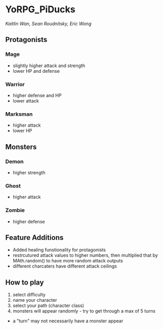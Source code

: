 # YoRPG_PiDucks
*Kaitlin Wan, Sean Roudnitsky, Eric Wong*
## Protagonists
### Mage
* slightly higher attack and strength
* lower HP and defense
### Warrior
* higher defense and HP
* lower attack
### Marksman
* higher attack
* lower HP

## Monsters
### Demon
* higher strength
### Ghost
* higher attack
### Zombie
* higher defense

## Feature Additions
* Added healing funstionality for protagonists
* restrcutured attack values to higher numbers, then multiplied that by MAth.random() to have more random attack outputs
* different charcaters have different attack ceilings

## How to play
1. select difficulty
2. name your character
3. select your path (character class)
4. monsters will appear randomly - try to get through a max of 5 turns
  * a "turn" may not necessarily have a monster appear
